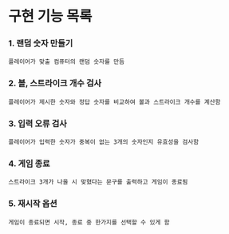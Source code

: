 # 구현 기능 목록 


### 1. 랜덤 숫자 만들기

    플레이어가 맞출 컴퓨터의 랜덤 숫자를 만듬


### 2. 볼, 스트라이크 개수 검사

    플레이어가 제시한 숫자와 정답 숫자를 비교하여 볼과 스트라이크 개수를 계산함


### 3. 입력 오류 검사

    플레이어가 입력한 숫자가 중복이 없는 3개의 숫자인지 유효성을 검사함


### 4. 게임 종료

    스트라이크 3개가 나올 시 맞혔다는 문구를 출력하고 게임이 종료됨


### 5. 재시작 옵션

    게임이 종료되면 시작, 종료 중 한가지를 선택할 수 있게 함
